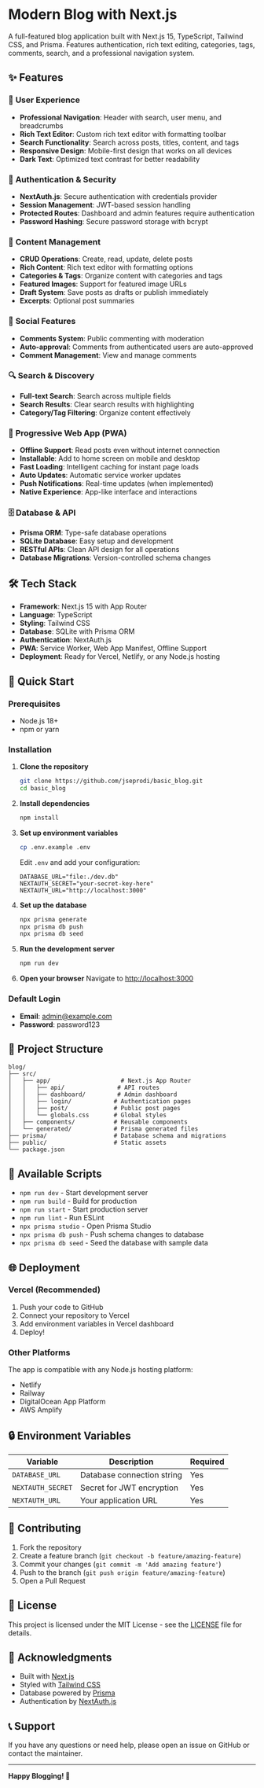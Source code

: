 # Modern Blog with Next.js

A full-featured blog application built with Next.js 15, TypeScript, Tailwind CSS, and Prisma. Features authentication, rich text editing, categories, tags, comments, search, and a professional navigation system.

## ✨ Features

### 🎨 **User Experience**
- **Professional Navigation**: Header with search, user menu, and breadcrumbs
- **Rich Text Editor**: Custom rich text editor with formatting toolbar
- **Search Functionality**: Search across posts, titles, content, and tags
- **Responsive Design**: Mobile-first design that works on all devices
- **Dark Text**: Optimized text contrast for better readability

### 🔐 **Authentication & Security**
- **NextAuth.js**: Secure authentication with credentials provider
- **Session Management**: JWT-based session handling
- **Protected Routes**: Dashboard and admin features require authentication
- **Password Hashing**: Secure password storage with bcrypt

### 📝 **Content Management**
- **CRUD Operations**: Create, read, update, delete posts
- **Rich Content**: Rich text editor with formatting options
- **Categories & Tags**: Organize content with categories and tags
- **Featured Images**: Support for featured image URLs
- **Draft System**: Save posts as drafts or publish immediately
- **Excerpts**: Optional post summaries

### 💬 **Social Features**
- **Comments System**: Public commenting with moderation
- **Auto-approval**: Comments from authenticated users are auto-approved
- **Comment Management**: View and manage comments

### 🔍 **Search & Discovery**
- **Full-text Search**: Search across multiple fields
- **Search Results**: Clear search results with highlighting
- **Category/Tag Filtering**: Organize content effectively

### 📱 **Progressive Web App (PWA)**
- **Offline Support**: Read posts even without internet connection
- **Installable**: Add to home screen on mobile and desktop
- **Fast Loading**: Intelligent caching for instant page loads
- **Auto Updates**: Automatic service worker updates
- **Push Notifications**: Real-time updates (when implemented)
- **Native Experience**: App-like interface and interactions

### 🗄️ **Database & API**
- **Prisma ORM**: Type-safe database operations
- **SQLite Database**: Easy setup and development
- **RESTful APIs**: Clean API design for all operations
- **Database Migrations**: Version-controlled schema changes

## 🛠️ **Tech Stack**

- **Framework**: Next.js 15 with App Router
- **Language**: TypeScript
- **Styling**: Tailwind CSS
- **Database**: SQLite with Prisma ORM
- **Authentication**: NextAuth.js
- **PWA**: Service Worker, Web App Manifest, Offline Support
- **Deployment**: Ready for Vercel, Netlify, or any Node.js hosting

## 🚀 **Quick Start**

### Prerequisites
- Node.js 18+ 
- npm or yarn

### Installation

1. **Clone the repository**
   ```bash
   git clone https://github.com/jseprodi/basic_blog.git
   cd basic_blog
   ```

2. **Install dependencies**
   ```bash
   npm install
   ```

3. **Set up environment variables**
   ```bash
   cp .env.example .env
   ```
   
   Edit `.env` and add your configuration:
   ```env
   DATABASE_URL="file:./dev.db"
   NEXTAUTH_SECRET="your-secret-key-here"
   NEXTAUTH_URL="http://localhost:3000"
   ```

4. **Set up the database**
   ```bash
   npx prisma generate
   npx prisma db push
   npx prisma db seed
   ```

5. **Run the development server**
   ```bash
   npm run dev
   ```

6. **Open your browser**
   Navigate to [http://localhost:3000](http://localhost:3000)

### Default Login
- **Email**: admin@example.com
- **Password**: password123

## 📁 **Project Structure**

```
blog/
├── src/
│   ├── app/                    # Next.js App Router
│   │   ├── api/               # API routes
│   │   ├── dashboard/         # Admin dashboard
│   │   ├── login/            # Authentication pages
│   │   ├── post/             # Public post pages
│   │   └── globals.css       # Global styles
│   ├── components/           # Reusable components
│   └── generated/            # Prisma generated files
├── prisma/                   # Database schema and migrations
├── public/                   # Static assets
└── package.json
```

## 🔧 **Available Scripts**

- `npm run dev` - Start development server
- `npm run build` - Build for production
- `npm run start` - Start production server
- `npm run lint` - Run ESLint
- `npx prisma studio` - Open Prisma Studio
- `npx prisma db push` - Push schema changes to database
- `npx prisma db seed` - Seed the database with sample data

## 🌐 **Deployment**

### Vercel (Recommended)
1. Push your code to GitHub
2. Connect your repository to Vercel
3. Add environment variables in Vercel dashboard
4. Deploy!

### Other Platforms
The app is compatible with any Node.js hosting platform:
- Netlify
- Railway
- DigitalOcean App Platform
- AWS Amplify

## 🔒 **Environment Variables**

| Variable | Description | Required |
|----------|-------------|----------|
| `DATABASE_URL` | Database connection string | Yes |
| `NEXTAUTH_SECRET` | Secret for JWT encryption | Yes |
| `NEXTAUTH_URL` | Your application URL | Yes |

## 🤝 **Contributing**

1. Fork the repository
2. Create a feature branch (`git checkout -b feature/amazing-feature`)
3. Commit your changes (`git commit -m 'Add amazing feature'`)
4. Push to the branch (`git push origin feature/amazing-feature`)
5. Open a Pull Request

## 📝 **License**

This project is licensed under the MIT License - see the [LICENSE](LICENSE) file for details.

## 🙏 **Acknowledgments**

- Built with [Next.js](https://nextjs.org/)
- Styled with [Tailwind CSS](https://tailwindcss.com/)
- Database powered by [Prisma](https://www.prisma.io/)
- Authentication by [NextAuth.js](https://next-auth.js.org/)

## 📞 **Support**

If you have any questions or need help, please open an issue on GitHub or contact the maintainer.

---

**Happy Blogging! 🚀**
